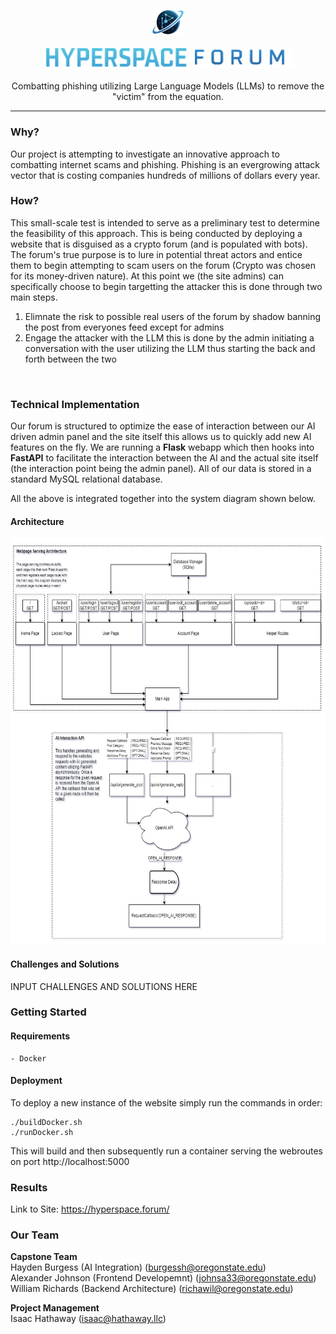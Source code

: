 <p align="center">
	<img src="./hyperspacelogoicononly.png" alt="logo" width="50">
	<br>
	<br>
	<img src="./hyperspacelogotextonly.png" alt="logo" width="400">
	<br>
	<br>
Combatting phishing utilizing Large Language Models (LLMs) to remove the "victim" from the equation.
<hr>
</p>

### Why?
Our project is attempting to investigate an innovative approach to combatting internet scams and phishing.
Phishing is an evergrowing attack vector that is costing companies hundreds of millions of dollars every year.

### How?
This small-scale test is intended to serve as a preliminary test to determine the feasibility of this approach. This is being conducted by deploying a website that is disguised as a crypto forum (and is populated with bots). The forum's true purpose is to lure in potential threat actors and entice them to begin attempting to scam users on the forum (Crypto was chosen for its money-driven nature). At this point we (the site admins) can specifically choose to begin targetting the attacker this is done through two main steps. <br>
1. Elimnate the risk to possible real users of the forum by shadow banning the post from everyones feed except for admins
2. Engage the attacker with the LLM this is done by the admin initiating a conversation with the user utilizing the LLM thus starting the back and forth between the two
<br>

### Technical Implementation
Our forum is structured to optimize the ease of interaction between our AI driven admin panel and the site itself this allows us to quickly add new AI features on the fly. We are running a **Flask** webapp which then hooks into **FastAPI** to facilitate the interaction between the AI and the actual site itself (the interaction point being the admin panel). All of our data is stored in a standard MySQL relational database.

All the above is integrated together into the system diagram shown below.

#### Architecture
<img src="./WebpageServerArchitecture-light.png" height="650px">

#### Challenges and Solutions

INPUT CHALLENGES AND SOLUTIONS HERE

### Getting Started
#### Requirements
    - Docker

#### Deployment

To deploy a new instance of the website simply run the commands in order:

```
./buildDocker.sh
./runDocker.sh
```

This will build and then subsequently run a container serving the webroutes on port http://localhost:5000

### Results
 
Link to Site: https://hyperspace.forum/ <br>


### Our Team

**Capstone Team**<br>
Hayden Burgess (AI Integration) ([burgessh@oregonstate.edu](mailto:burgessh@oregonstate.edu)) <br>
Alexander Johnson (Frontend Developemnt) ([johnsa33@oregonstate.edu](mailto:johnsa33@oregonstate.edu))<br>
William Richards (Backend Architecture) ([richawil@oregonstate.edu](mailto:richawil@oregonstate.edu)) <br>

**Project Management**<br>
Isaac Hathaway ([isaac@hathaway.llc](mailto:isaac@hathaway.llc))
